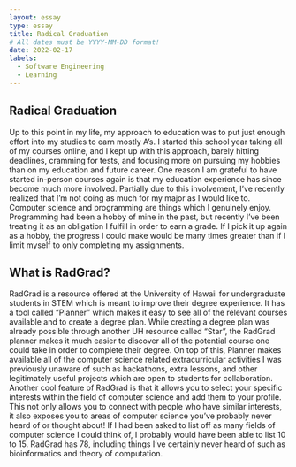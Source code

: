 ```yaml
---
layout: essay
type: essay
title: Radical Graduation
# All dates must be YYYY-MM-DD format!
date: 2022-02-17
labels:
  - Software Engineering
  - Learning
---
```

<h2>Radical Graduation</h2>
Up to this point in my life, my approach to education was to put just enough effort into my studies to earn mostly A’s. 
I started this school year taking all of my courses online, and I kept up with this approach, barely hitting deadlines, 
cramming for tests, and focusing more on pursuing my hobbies than on my education and future career. One reason I am 
grateful to have started in-person courses again is that my education experience has since become much more involved. 
Partially due to this involvement, I’ve recently realized that I’m not doing as much for my major as I would like to. 
Computer science and programming are things which I genuinely enjoy. Programming had been a hobby of mine in the past, 
but recently I’ve been treating it as an obligation I fulfill in order to earn a grade. If I pick it up again as a hobby,
the progress I could make would be many times greater than if I limit myself to only completing my assignments.
<h2>What is RadGrad?</h2>
	RadGrad is a resource offered at the University of Hawaii for undergraduate students in STEM which is meant to improve
  their degree experience. It has a tool called “Planner” which makes it easy to see all of the relevant courses available
  and to create a degree plan. While creating a degree plan was already possible through another UH resource called “Star”,
  the RadGrad planner makes it much easier to discover all of the potential course one could take in order to complete their
  degree. On top of this, Planner makes available all of the computer science related extracurricular activities I was 
  previously unaware of such as hackathons, extra lessons, and other legitimately useful projects which are open to students
  for collaboration. Another cool feature of RadGrad is that it allows you to select your specific interests within the 
  field of computer science and add them to your profile. This not only allows you to connect with people who have similar
  interests, it also exposes you to areas of computer science you’ve probably never heard of or thought about! If I had been
  asked to list off as many fields of computer science I could think of, I probably would have been able to list 10 to 15.
  RadGrad has 78, including things I’ve certainly never heard of such as bioinformatics and theory of computation.
<br>
<br>
